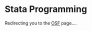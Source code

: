 # Stata Programming

<!DOCTYPE HTML PUBLIC “-//W3C//DTD HTML 4.0 Transitional//EN”>
<html>
<head>
<title>Stata Programming</title>
<meta http-equiv="refresh" content="0;url=https://osf.io/uth3e/">

</head>
<body>
<p>Redirecting you to the <a href="https://osf.io/uth3e/">OSF</a> page....</p>
</body>
</html>
